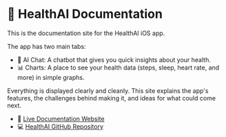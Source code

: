 # 📄 HealthAI Documentation

This is the documentation site for the HealthAI iOS app.

The app has two main tabs:
- 🤖 AI Chat: A chatbot that gives you quick insights about your health.
- 📊 Charts: A place to see your health data (steps, sleep, heart rate, and more) in simple graphs.

Everything is displayed clearly and cleanly. This site explains the app's features, the challenges behind making it, and ideas for what could come next.

- 🔗 [Live Documentation Website](https://anshramanath.github.io/health-ai-doc-website)
- 💻 [HealthAI GitHub Repository](https://github.com/anshramanath/health-ai-app)
